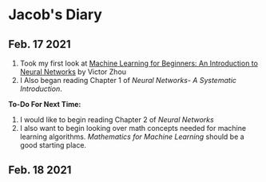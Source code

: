 # Jacob's Diary

## Feb. 17 2021

1. Took my first look at [Machine Learning for Beginners: An Introduction to Neural Networks](https://victorzhou.com/blog/intro-to-neural-networks/) by Victor Zhou
2. I Also began reading Chapter 1 of *Neural Networks- A Systematic Introduction*. 

**To-Do For Next Time:**

1. I would like to begin reading Chapter 2 of *Neural Networks*
2. I also want to begin looking over math concepts needed for machine learning algorithms. *Mathematics for Machine Learning* should be a good starting place.



## Feb. 18 2021